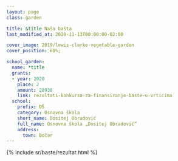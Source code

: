 ```yaml
---
layout: page
class: garden

title: &title Naša bašta
last_modified_at: 2020-11-13T00:00:00-02:00

cover_image: 2019/lewis-clarke-vegetable-garden
cover_position: 60%;

school_garden:
  name: *title
  grants:
  - year: 2020
    place: 2
    amount: 28938
    link: rezultati-konkursa-za-finansiranje-baste-u-vrticima
  school:
    prefix: OŠ
    category: Osnovna škola
    short_name: Dositej Obradović
    full_name: Osnovna škola „Dositej Obradović”
    address:
      town: Bočar
---
```


{% include sr/baste/rezultat.html %}
